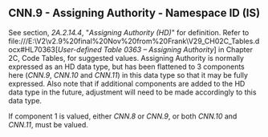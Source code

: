 ## CNN.9 - Assigning Authority - Namespace ID (IS)

See section, _2A.2.14.4_, "_Assigning Authority (HD)_" for definition. Refer to file:///E:\V2\v2.9%20final%20Nov%20from%20Frank\V29_CH02C_Tables.docx#HL70363[_User-defined Table 0363 – Assigning Authority_] in Chapter 2C, Code Tables, for suggested values. Assigning Authority is normally expressed as an HD data type, but has been flattened to 3 components here (_CNN.9_, _CNN.10_ and _CNN.11_) in this data type so that it may be fully expressed. Also note that if additional components are added to the HD data type in the future, adjustment will need to be made accordingly to this data type.

If component 1 is valued, either _CNN.8_ or _CNN.9_, or both _CNN.10_ and _CNN.11_, must be valued.

